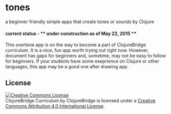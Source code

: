 # tones
a beginner friendly simple apps that create tones or sounds by Clojure

#### current status - ** under construction as of May 22, 2015 **
This overtone app is on the way to become a part of ClojureBridge curriculum.
It is a nice, fun app worth trying out right now.
However, document has gaps for beginners and, sometime, may not be easy to follow for beginners.
If your students have some exeprience on Clojure or other languages, this app may be a good one after drawing app.


License
-------
<a rel="license" href="http://creativecommons.org/licenses/by/4.0/deed.en_US"><img alt="Creative Commons License" style="border-width:0" src="http://i.creativecommons.org/l/by/4.0/88x31.png" /></a><br /><span xmlns:dct="http://purl.org/dc/terms/" href="http://purl.org/dc/dcmitype/Text" property="dct:title" rel="dct:type">ClojureBridge Curriculum</span> by <span xmlns:cc="http://creativecommons.org/ns#" property="cc:attributionName">ClojureBridge</span> is licensed under a <a rel="license" href="http://creativecommons.org/licenses/by/4.0/deed.en_US">Creative Commons Attribution 4.0 International License</a>.

